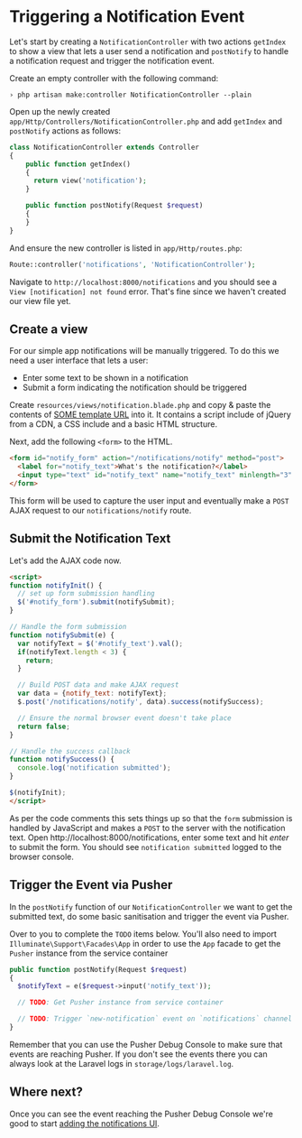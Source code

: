 # Triggering a Notification Event

Let's start by creating a `NotificationController` with two actions `getIndex` to show a view that lets a user send a notification and `postNotify` to handle a notification request and trigger the notification event.

Create an empty controller with the following command:

```
› php artisan make:controller NotificationController --plain
```

Open up the newly created `app/Http/Controllers/NotificationController.php` and add `getIndex` and `postNotify` actions as follows:

```php
class NotificationController extends Controller
{
    public function getIndex()
    {
      return view('notification');
    }

    public function postNotify(Request $request)
    {
    }
}
```

And ensure the new controller is listed in `app/Http/routes.php`:

```php
Route::controller('notifications', 'NotificationController');
```

Navigate to `http://localhost:8000/notifications` and you should see a `View [notification] not found` error. That's fine since we haven't created our view file yet.

## Create a view

For our simple app notifications will be manually triggered. To do this we need a user interface that lets a user:

* Enter some text to be shown in a notification
* Submit a form indicating the notification should be triggered

Create `resources/views/notification.blade.php` and copy & paste the contents of [SOME template URL](#) into it. It contains a script include of jQuery from a CDN, a CSS include and a basic HTML structure.

Next, add the following `<form>` to the HTML.

```html
<form id="notify_form" action="/notifications/notify" method="post">
  <label for="notify_text">What's the notification?</label>
  <input type="text" id="notify_text" name="notify_text" minlength="3" required />
</form>
```

This form will be used to capture the user input and eventually make a `POST` AJAX request to our `notifications/notify` route.

## Submit the Notification Text

Let's add the AJAX code now.

```html
<script>
function notifyInit() {
  // set up form submission handling
  $('#notify_form').submit(notifySubmit);
}

// Handle the form submission
function notifySubmit(e) {
  var notifyText = $('#notify_text').val();
  if(notifyText.length < 3) {
    return;
  }

  // Build POST data and make AJAX request
  var data = {notify_text: notifyText};
  $.post('/notifications/notify', data).success(notifySuccess);

  // Ensure the normal browser event doesn't take place
  return false;
}

// Handle the success callback
function notifySuccess() {
  console.log('notification submitted');
}

$(notifyInit);
</script>
```

As per the code comments this sets things up so that the `form` submission is handled by JavaScript and makes a `POST` to the server with the notification text. Open http://localhost:8000/notifications, enter some text and hit *enter* to submit the form. You should see `notification submitted` logged to the browser console.

## Trigger the Event via Pusher

In the `postNotify` function of our `NotificationController` we want to get the submitted text, do some basic sanitisation and trigger the event via Pusher.

Over to you to complete the `TODO` items below. You'll also need to import `Illuminate\Support\Facades\App` in order to use the `App` facade to get the `Pusher` instance from the service container

```php
public function postNotify(Request $request)
{
  $notifyText = e($request->input('notify_text'));

  // TODO: Get Pusher instance from service container

  // TODO: Trigger `new-notification` event on `notifications` channel
}
```

Remember that you can use the Pusher Debug Console to make sure that events are reaching Pusher. If you don't see the events there you can always look at the Laravel logs in `storage/logs/laravel.log`.

## Where next?

Once you can see the event reaching the Pusher Debug Console we're good to start [adding the notifications UI](./ui.md).
